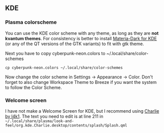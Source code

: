 ## KDE

### Plasma colorscheme

You can use the KDE color scheme with any theme, as long as they are **not kvantum themes**. For consistency is better to install [Materia-Dark for KDE](https://github.com/PapirusDevelopmentTeam/materia-kde) (or any of the QT versions of the GTK variants) to fit with gtk theme.

Next you have to copy cyberpunk-neon.colors to ~/.local/share/color-schemes

`cp cyberpunk-neon.colors ~/.local/share/color-schemes`

Now change the color scheme in Settings -> Appearance -> Color. Don't forget to also change Workspace Theme to Breeze if you want the system to follow the Color Scheme.

### Welcome screen

I have not make a Welcome Screen for KDE, but I recommend using [Charlie by l4k1](https://store.kde.org/p/1297744). The text you need to edit is at line 211 in `~/.local/share/plasma/look-and-feel/org.kde.Charlie.desktop/contents/splash/Splash.qml` 
